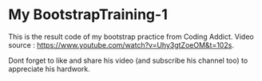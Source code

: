 # My BootstrapTraining-1
This is the result code of my bootstrap practice from Coding Addict.
Video source : https://www.youtube.com/watch?v=Uhy3gtZoeOM&t=102s.

Dont forget to like and share his video (and subscribe his channel too) to appreciate his hardwork.
